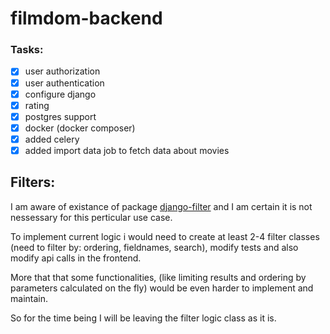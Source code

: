# filmdom-backend

### Tasks:

- [x] user authorization
- [x] user authentication
- [x] configure django
- [x] rating
- [x] postgres support
- [x] docker (docker composer)
- [x] added celery
- [x] added import data job to fetch data about movies

## Filters:
I am aware of existance of package [django-filter](https://django-filter.readthedocs.io/en/stable/index.html) 
and I am certain it is not nessessary for this perticular use case. 

To implement current logic i would need to create at least 2-4 filter classes
(need to filter by: ordering, fieldnames, search),
modify tests and also modify api calls in the frontend. 
 
More that that some functionalities, (like limiting results and ordering 
by parameters calculated on the fly) would be even harder to implement and maintain.
 
 So for the time being I will be leaving the filter logic class as it is.
